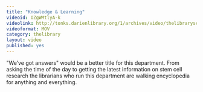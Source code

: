 ```yaml
---
title: "Knowledge & Learning"
videoid: OZgWMtlyA-k
videolink: http://tonks.darienlibrary.org/1/archives/video/thelibraryseries/s01e07-tl-knowledge_and_learning.mov
videoformat: MOV
category: thelibrary
layout: video
published: yes
---
```


\"We’ve got answers\" would be a better title for this department. From asking the time of the day to getting the latest information on stem cell research the librarians who run this department are walking encyclopedia for anything and everything.